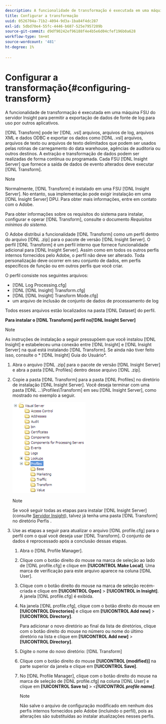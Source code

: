 ```yaml
---
description: A funcionalidade de transformação é executada em uma máquina FSU do servidor Insight para permitir a exportação de dados de fonte de log para uso por outros aplicativos.
title: Configurar a transformação
uuid: 0526704a-71b2-4094-9d3a-1ba84f4dc287
exl-id: 5dbd70e4-55fc-4446-b687-525e7957209b
source-git-commit: d9df90242ef96188f4e4b5e6d04cfef196b0a628
workflow-type: tm+mt
source-wordcount: '481'
ht-degree: 1%

---
```


# Configurar a transformação{#configuring-transform}

A funcionalidade de transformação é executada em uma máquina FSU do servidor Insight para permitir a exportação de dados de fonte de log para uso por outros aplicativos.

[!DNL Transform] pode ler  [!DNL .vsl] arquivos, arquivos de log, arquivos XML e dados ODBC e exportar os dados como  [!DNL .vsl] arquivos, arquivos de texto ou arquivos de texto delimitados que podem ser usados pelas rotinas de carregamento do data warehouse, agências de auditoria ou outros destinos. A extração e transformação de dados podem ser realizadas de forma contínua ou programada. Cada FSU [!DNL Insight Server] que fornece a saída de dados de evento alterados deve executar [!DNL Transform].

>[!NOTE]
>
>Normalmente, [!DNL Transform] é instalado em uma FSU [!DNL Insight Server]. No entanto, sua implementação pode exigir instalação em uma [!DNL Insight Server] DPU. Para obter mais informações, entre em contato com o Adobe.

Para obter informações sobre os requisitos do sistema para instalar, configurar e operar [!DNL Transform], consulte o documento *Requisitos mínimos do sistema*.

O Adobe distribui a funcionalidade [!DNL Transform] como um perfil dentro do arquivo [!DNL .zip] para o pacote de versão [!DNL Insight Server]. O perfil [!DNL Transform] é um perfil interno que fornece funcionalidade adicional para [!DNL Insight Server]. Assim como em todos os outros perfis internos fornecidos pelo Adobe, o perfil não deve ser alterado. Toda personalização deve ocorrer em seu conjunto de dados, em perfis específicos de função ou em outros perfis que você criar.

O perfil consiste nos seguintes arquivos:

* [!DNL Log Processing.cfg]
* [!DNL [!DNL Insight] Transform.cfg]
* [!DNL [!DNL Insight] Transform Mode.cfg]
* um arquivo de inclusão de conjunto de dados de processamento de log

Todos esses arquivos estão localizados na pasta [!DNL Dataset] do perfil.

**Para instalar o  [!DNL Transform] perfil no[!DNL Insight Server]**

>[!NOTE]
>
>As instruções de instalação a seguir pressupõem que você instalou [!DNL Insight] e estabeleceu uma conexão entre [!DNL Insight] e [!DNL Insight Server] na qual está instalando [!DNL Transform]. Se ainda não tiver feito isso, consulte o * [!DNL Insight] Guia do Usuário*.

1. Abra o arquivo [!DNL .zip] para o pacote de versão [!DNL Insight Server] e abra a pasta [!DNL Profiles] dentro desse arquivo [!DNL .zip].
1. Copie a pasta [!DNL Transform] para a pasta [!DNL Profiles] no diretório de instalação [!DNL Insight Server]. Você deseja terminar com uma pasta [!DNL ...\Profiles\Transform] em seu [!DNL Insight Server], como mostrado no exemplo a seguir.

   ![Informações da etapa](assets/win_installTransformProfile.png)

   >[!NOTE]
   >
   >Se você seguir todas as etapas para instalar [!DNL Insight Server] (consulte [Servidor Insight](../../../home/c-inst-svr/c-msr-server/c-msr-server.md)), talvez já tenha uma pasta [!DNL Transform] no diretório Perfis .

1. Use as etapas a seguir para atualizar o arquivo [!DNL profile.cfg] para o perfil com o qual você deseja usar [!DNL Transform]. O conjunto de dados é reprocessado após a conclusão dessas etapas.

   1. Abra o [!DNL Profile Manager].
   1. Clique com o botão direito do mouse na marca de seleção ao lado de [!DNL profile.cfg] e clique em **[!UICONTROL Make Local]**. Uma marca de verificação para este arquivo aparece na coluna [!DNL User].

   1. Clique com o botão direito do mouse na marca de seleção recém-criada e clique em **[!UICONTROL Open]** > **[!UICONTROL in Insight]**. A janela [!DNL profile.cfg] é exibida.

   1. Na janela [!DNL profile.cfg], clique com o botão direito do mouse em **[!UICONTROL Directories]** e clique em **[!UICONTROL Add new]** > **[!UICONTROL Directory]**.

      Para adicionar o novo diretório ao final da lista de diretórios, clique com o botão direito do mouse no número ou nome do último diretório na lista e clique em **[!UICONTROL Add new]** > **[!UICONTROL Directory]**.

   1. Digite o nome do novo diretório: [!DNL Transform]
   1. Clique com o botão direito do mouse **[!UICONTROL (modified)]** na parte superior da janela e clique em **[!UICONTROL Save]**.

   1. No [!DNL Profile Manager], clique com o botão direito do mouse na marca de seleção de [!DNL profile.cfg] na coluna [!DNL User] e clique em **[!UICONTROL Save to]** > *&lt;**[!UICONTROL profile name]***.

      >[!NOTE]
      >
      >Não salve o arquivo de configuração modificado em nenhum dos perfis internos fornecidos pelo Adobe (incluindo o perfil), pois as alterações são substituídas ao instalar atualizações nesses perfis.
